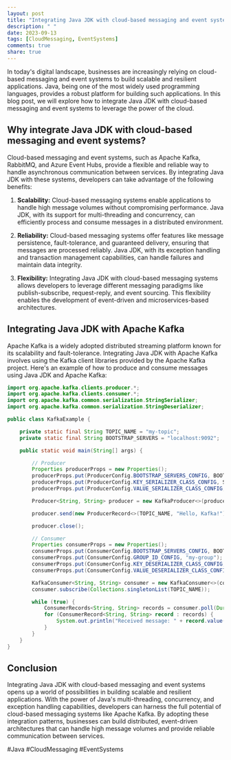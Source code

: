```yaml
---
layout: post
title: "Integrating Java JDK with cloud-based messaging and event systems"
description: " "
date: 2023-09-13
tags: [CloudMessaging, EventSystems]
comments: true
share: true
---
```


In today's digital landscape, businesses are increasingly relying on cloud-based messaging and event systems to build scalable and resilient applications. Java, being one of the most widely used programming languages, provides a robust platform for building such applications. In this blog post, we will explore how to integrate Java JDK with cloud-based messaging and event systems to leverage the power of the cloud.

## Why integrate Java JDK with cloud-based messaging and event systems?

Cloud-based messaging and event systems, such as Apache Kafka, RabbitMQ, and Azure Event Hubs, provide a flexible and reliable way to handle asynchronous communication between services. By integrating Java JDK with these systems, developers can take advantage of the following benefits:

1. **Scalability:** Cloud-based messaging systems enable applications to handle high message volumes without compromising performance. Java JDK, with its support for multi-threading and concurrency, can efficiently process and consume messages in a distributed environment.

2. **Reliability:** Cloud-based messaging systems offer features like message persistence, fault-tolerance, and guaranteed delivery, ensuring that messages are processed reliably. Java JDK, with its exception handling and transaction management capabilities, can handle failures and maintain data integrity.

3. **Flexibility:** Integrating Java JDK with cloud-based messaging systems allows developers to leverage different messaging paradigms like publish-subscribe, request-reply, and event sourcing. This flexibility enables the development of event-driven and microservices-based architectures.

## Integrating Java JDK with Apache Kafka

Apache Kafka is a widely adopted distributed streaming platform known for its scalability and fault-tolerance. Integrating Java JDK with Apache Kafka involves using the Kafka client libraries provided by the Apache Kafka project. Here's an example of how to produce and consume messages using Java JDK and Apache Kafka:

```java
import org.apache.kafka.clients.producer.*;
import org.apache.kafka.clients.consumer.*;
import org.apache.kafka.common.serialization.StringSerializer;
import org.apache.kafka.common.serialization.StringDeserializer;

public class KafkaExample {

    private static final String TOPIC_NAME = "my-topic";
    private static final String BOOTSTRAP_SERVERS = "localhost:9092";

    public static void main(String[] args) {

        // Producer
        Properties producerProps = new Properties();
        producerProps.put(ProducerConfig.BOOTSTRAP_SERVERS_CONFIG, BOOTSTRAP_SERVERS);
        producerProps.put(ProducerConfig.KEY_SERIALIZER_CLASS_CONFIG, StringSerializer.class.getName());
        producerProps.put(ProducerConfig.VALUE_SERIALIZER_CLASS_CONFIG, StringSerializer.class.getName());

        Producer<String, String> producer = new KafkaProducer<>(producerProps);

        producer.send(new ProducerRecord<>(TOPIC_NAME, "Hello, Kafka!"));

        producer.close();

        // Consumer
        Properties consumerProps = new Properties();
        consumerProps.put(ConsumerConfig.BOOTSTRAP_SERVERS_CONFIG, BOOTSTRAP_SERVERS);
        consumerProps.put(ConsumerConfig.GROUP_ID_CONFIG, "my-group");
        consumerProps.put(ConsumerConfig.KEY_DESERIALIZER_CLASS_CONFIG, StringDeserializer.class.getName());
        consumerProps.put(ConsumerConfig.VALUE_DESERIALIZER_CLASS_CONFIG, StringDeserializer.class.getName());

        KafkaConsumer<String, String> consumer = new KafkaConsumer<>(consumerProps);
        consumer.subscribe(Collections.singletonList(TOPIC_NAME));

        while (true) {
            ConsumerRecords<String, String> records = consumer.poll(Duration.ofMillis(100));
            for (ConsumerRecord<String, String> record : records) {
                System.out.println("Received message: " + record.value());
            }
        }
    }
}
```

## Conclusion

Integrating Java JDK with cloud-based messaging and event systems opens up a world of possibilities in building scalable and resilient applications. With the power of Java's multi-threading, concurrency, and exception handling capabilities, developers can harness the full potential of cloud-based messaging systems like Apache Kafka. By adopting these integration patterns, businesses can build distributed, event-driven architectures that can handle high message volumes and provide reliable communication between services.

#Java #CloudMessaging #EventSystems